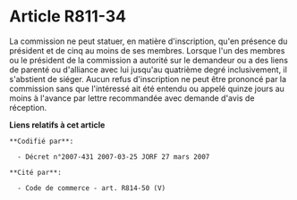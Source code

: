 # Article R811-34

La commission ne peut statuer, en matière d'inscription, qu'en présence du président et de cinq au moins de ses membres.
Lorsque l'un des membres ou le président de la commission a autorité sur le demandeur ou a des liens de parenté ou d'alliance
avec lui jusqu'au quatrième degré inclusivement, il s'abstient de siéger. Aucun refus d'inscription ne peut être prononcé par
la commission sans que l'intéressé ait été entendu ou appelé quinze jours au moins à l'avance par lettre recommandée avec
demande d'avis de réception.

**Liens relatifs à cet article**

	**Codifié par**:

	  - Décret n°2007-431 2007-03-25 JORF 27 mars 2007

	**Cité par**:

	  - Code de commerce - art. R814-50 (V)
